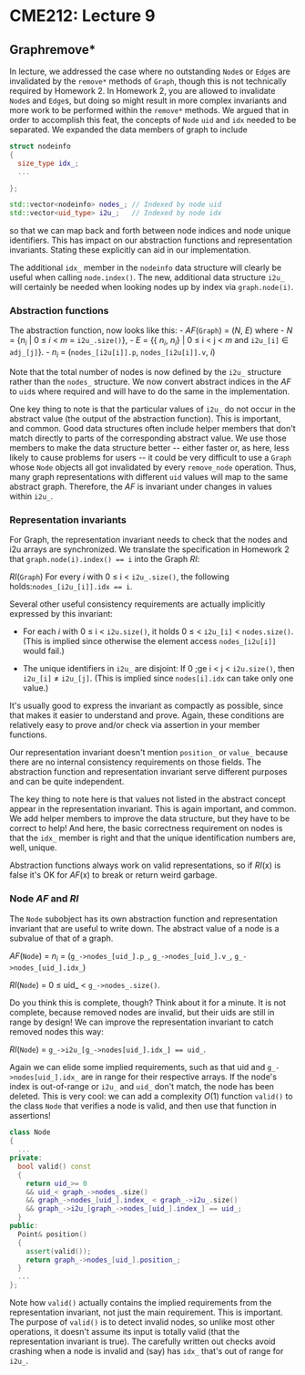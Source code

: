 # CME212: Lecture 9

## Graphremove* ##

In lecture, we addressed the case where no outstanding `Node`s or `Edge`s are invalidated by
the `remove*` methods of `Graph`, though this is not technically required by Homework 2. In Homework 2,
you are allowed to invalidate `Node`s and `Edge`s, but doing so might result in more complex
invariants and more work to be performed within the `remove*` methods. We argued that in
order to accomplish this feat, the concepts of `Node` `uid` and `idx` needed to be separated. We
expanded the data members of graph to include
```c++
struct nodeinfo
{
  size_type idx_;
  ...

};

std::vector<nodeinfo> nodes_; // Indexed by node uid
std::vector<uid_type> i2u_;   // Indexed by node idx
```
so that we can map back and forth between node indices and node unique identifiers. This has
impact on our abstraction functions and representation invariants. Stating these explicitly
can aid in our implementation.

The additional `idx_` member in the `nodeinfo` data structure will clearly be useful when
calling `node.index()`. The new, additional data structure `i2u_` will certainly be needed
when looking nodes up by index via `graph.node(i)`.


### Abstraction functions ###

The abstraction function, now looks like this:
    - _AF_(`Graph`) = (_N_, _E_) where
        - _N_ = {_n<sub>i</sub>_ | 0 &le; _i_ < _m_ = `i2u_.size()`},
        - _E_ = {{ _n<sub>i</sub>_, _n<sub>i</sub>_} | 0 &le; i < j < _m_ and `i2u_[i]` &isin; `adj_[j]`}.
        - _n<sub>i</sub>_ = (`nodes_[i2u[i]].p`, `nodes_[i2u[i]].v`, _i_)

Note that the total number of nodes is now defined by the `i2u_` structure rather than the
`nodes_` structure. We now convert abstract indices in the _AF_ to `uid`s where required and will
have to do the same in the implementation.

One key thing to note is that the particular values of `i2u_` do not occur in the abstract value
(the output of the abstraction function). This is important, and common. Good data
structures often include helper members that don't match directly to parts of the corresponding
abstract value. We use those members to make the data structure better -- either faster or,
as here, less likely to cause problems for users -- it could be very difficult to use a `Graph`
whose `Node` objects all got invalidated by every `remove_node` operation. Thus, many graph
representations with different `uid` values will map to the same abstract graph. Therefore,
the _AF_ is invariant under changes in values within `i2u_`.


### Representation invariants ###

For Graph, the representation invariant needs to check that
the nodes and i2u arrays are synchronized. We translate the specification in Homework 2 that
`graph.node(i).index() == i` into the Graph _RI_:

_RI_(`Graph`) For every _i_ with 0 &le; i < `i2u_.size()`, the following holds:`nodes_[i2u_[i]].idx == i`.

Several other useful consistency requirements are actually implicitly expressed by this invariant:

- For each _i_ with 0 &le; i < `i2u.size()`, it holds 0 &le; < `i2u_[i]` < `nodes.size()`.
(This is implied since otherwise the element access `nodes_[i2u[i]]` would fail.)

- The unique identifiers in `i2u_` are disjoint: If 0 ;ge i < j < `i2u.size()`, then `i2u_[i]` &ne; `i2u_[j]`.
(This is implied since `nodes[i].idx` can take only one value.)

It's usually good to express the invariant as compactly as possible, since that makes it easier
to understand and prove. Again, these conditions are relatively easy to prove and/or check
via assertion in your member functions.

Our representation invariant doesn't mention `position_` or `value_` because there are no
internal consistency requirements on those fields. The abstraction function and representation
invariant serve different purposes and can be quite independent.

The key thing to note here is that values not listed in the abstract concept appear in the
representation invariant. This is again important, and common. We add helper members
to improve the data structure, but they have to be correct to help! And here, the basic
correctness requirement on nodes is that the `idx_` member is right and that the unique
identification numbers are, well, unique.

Abstraction functions always work on valid representations, so if _RI_(x) is false it's OK for
_AF_(x) to break or return weird garbage.


### Node _AF_ and _RI_ ###

The `Node` subobject has its own abstraction function and representation
invariant that are useful to write down. The abstract value of a node is a subvalue of that
of a graph.

_AF_(`Node`) = _n<sub>i</sub>_ = (`g_->nodes_[uid_].p_`, `g_->nodes_[uid_].v_`, `g_->nodes_[uid_].idx_`)

_RI_(`Node`) = 0 &le; uid_ < `g_->nodes_.size()`.

Do you think this is complete, though? Think about it for a minute.
It is not complete, because removed nodes are invalid, but their uids are still in range by
design! We can improve the representation invariant to catch removed nodes this way:

_RI_(`Node`) = `g_->i2u_[g_->nodes[uid_].idx_] == uid_`.

Again we can elide some implied requirements, such as that uid and `g_->nodes[uid_].idx_`
are in range for their respective arrays. If the node's index is out-of-range or `i2u_` and `uid_`
don't match, the node has been deleted. This is very cool: we can add a complexity _O_(1) function `valid()`
to the class `Node` that verifies a node is valid, and then use that function in assertions!

```c++
class Node
{
  ...
private:
  bool valid() const
  {
    return uid_>= 0
    && uid_< graph_->nodes_.size()
    && graph_->nodes_[uid_].index_ < graph_->i2u_.size()
    && graph_->i2u_[graph_->nodes_[uid_].index_] == uid_;
  }
public:
  Point& position()
  {
    assert(valid());
    return graph_->nodes_[uid_].position_;
  }
  ...
};
```
Note how `valid()` actually contains the implied requirements from the representation
invariant, not just the main requirement. This is important. The purpose of `valid()` is to detect
invalid nodes, so unlike most other operations, it doesn't assume its input is totally valid
(that the representation invariant is true). The carefully written out checks avoid crashing
when a node is invalid and (say) has `idx_` that's out of range for `i2u_`.
